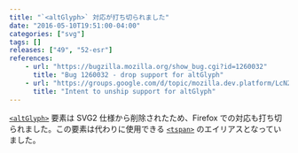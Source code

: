 ```yaml
---
title: "`<altGlyph>` 対応が打ち切られました"
date: "2016-05-10T19:51:00-04:00"
categories: ["svg"]
tags: []
releases: ["49", "52-esr"]
references:
    - url: "https://bugzilla.mozilla.org/show_bug.cgi?id=1260032"
      title: "Bug 1260032 - drop support for altGlyph"
    - url: "https://groups.google.com/d/topic/mozilla.dev.platform/LcN2jd9gGiM/discussion"
      title: "Intent to unship support for altGlyph"
---
```

[`<altGlyph>`](https://developer.mozilla.org/docs/Web/SVG/Element/altGlyph) 要素は SVG2 仕様から削除されたため、Firefox での対応も打ち切られました。この要素は代わりに使用できる [`<tspan>`](https://developer.mozilla.org/docs/Web/SVG/Element/tspan) のエイリアスとなっていました。
